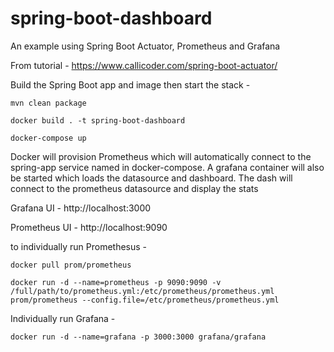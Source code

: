 # spring-boot-dashboard
An example using Spring Boot Actuator, Prometheus and Grafana

From tutorial - https://www.callicoder.com/spring-boot-actuator/

Build the Spring Boot app and image then start the stack -

``mvn clean package``

``docker build . -t spring-boot-dashboard``

``docker-compose up``

Docker will provision Prometheus which will automatically connect to the spring-app service named in docker-compose.
A grafana container will also be started which loads the datasource and dashboard. The dash will connect to the prometheus
datasource and display the stats

Grafana UI - http://localhost:3000

Prometheus UI - http://localhost:9090

to individually run Promethesus -

``docker pull prom/prometheus``

``docker run -d --name=prometheus -p 9090:9090 -v /full/path/to/prometheus.yml:/etc/prometheus/prometheus.yml prom/prometheus --config.file=/etc/prometheus/prometheus.yml``

Individually run Grafana -

``docker run -d --name=grafana -p 3000:3000 grafana/grafana``






